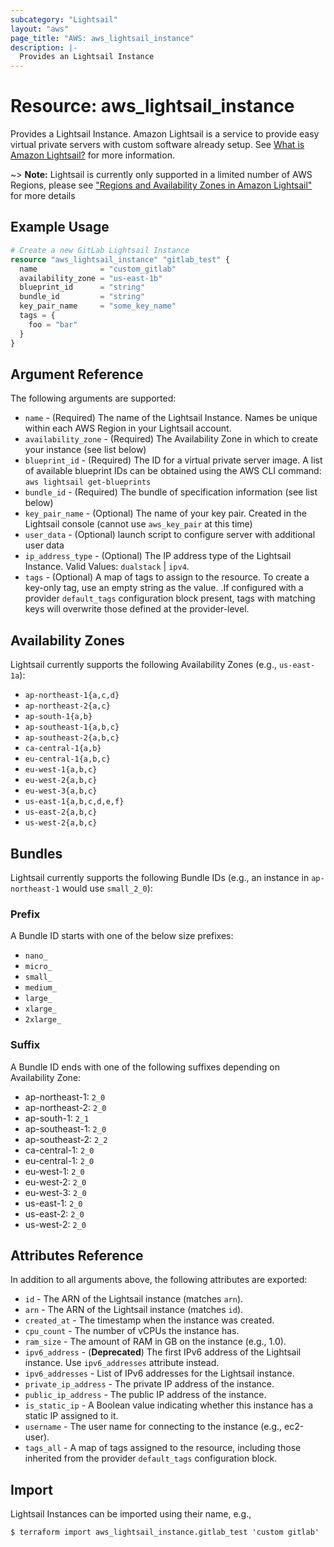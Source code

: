 ```yaml
---
subcategory: "Lightsail"
layout: "aws"
page_title: "AWS: aws_lightsail_instance"
description: |-
  Provides an Lightsail Instance
---
```


# Resource: aws_lightsail_instance

Provides a Lightsail Instance. Amazon Lightsail is a service to provide easy virtual private servers
with custom software already setup. See [What is Amazon Lightsail?](https://lightsail.aws.amazon.com/ls/docs/getting-started/article/what-is-amazon-lightsail)
for more information.

~> **Note:** Lightsail is currently only supported in a limited number of AWS Regions, please see ["Regions and Availability Zones in Amazon Lightsail"](https://lightsail.aws.amazon.com/ls/docs/overview/article/understanding-regions-and-availability-zones-in-amazon-lightsail) for more details

## Example Usage

```terraform
# Create a new GitLab Lightsail Instance
resource "aws_lightsail_instance" "gitlab_test" {
  name              = "custom_gitlab"
  availability_zone = "us-east-1b"
  blueprint_id      = "string"
  bundle_id         = "string"
  key_pair_name     = "some_key_name"
  tags = {
    foo = "bar"
  }
}
```

## Argument Reference

The following arguments are supported:

* `name` - (Required) The name of the Lightsail Instance. Names be unique within each AWS Region in your Lightsail account.
* `availability_zone` - (Required) The Availability Zone in which to create your
instance (see list below)
* `blueprint_id` - (Required) The ID for a virtual private server image. A list of available blueprint IDs can be obtained using the AWS CLI command: `aws lightsail get-blueprints`
* `bundle_id` - (Required) The bundle of specification information (see list below)
* `key_pair_name` - (Optional) The name of your key pair. Created in the
Lightsail console (cannot use `aws_key_pair` at this time)
* `user_data` - (Optional) launch script to configure server with additional user data
* `ip_address_type` - (Optional) The IP address type of the Lightsail Instance. Valid Values: `dualstack` | `ipv4`.
* `tags` - (Optional) A map of tags to assign to the resource. To create a key-only tag, use an empty string as the value. .If configured with a provider `default_tags` configuration block present, tags with matching keys will overwrite those defined at the provider-level.

## Availability Zones
Lightsail currently supports the following Availability Zones (e.g., `us-east-1a`):

- `ap-northeast-1{a,c,d}`
- `ap-northeast-2{a,c}`
- `ap-south-1{a,b}`
- `ap-southeast-1{a,b,c}`
- `ap-southeast-2{a,b,c}`
- `ca-central-1{a,b}`
- `eu-central-1{a,b,c}`
- `eu-west-1{a,b,c}`
- `eu-west-2{a,b,c}`
- `eu-west-3{a,b,c}`
- `us-east-1{a,b,c,d,e,f}`
- `us-east-2{a,b,c}`
- `us-west-2{a,b,c}`

## Bundles

Lightsail currently supports the following Bundle IDs (e.g., an instance in `ap-northeast-1` would use `small_2_0`):

### Prefix

A Bundle ID starts with one of the below size prefixes:

- `nano_`
- `micro_`
- `small_`
- `medium_`
- `large_`
- `xlarge_`
- `2xlarge_`

### Suffix

A Bundle ID ends with one of the following suffixes depending on Availability Zone:

- ap-northeast-1: `2_0`
- ap-northeast-2: `2_0`
- ap-south-1: `2_1`
- ap-southeast-1: `2_0`
- ap-southeast-2: `2_2`
- ca-central-1: `2_0`
- eu-central-1: `2_0`
- eu-west-1: `2_0`
- eu-west-2: `2_0`
- eu-west-3: `2_0`
- us-east-1: `2_0`
- us-east-2: `2_0`
- us-west-2: `2_0`

## Attributes Reference

In addition to all arguments above, the following attributes are exported:

* `id` - The ARN of the Lightsail instance (matches `arn`).
* `arn` - The ARN of the Lightsail instance (matches `id`).
* `created_at` - The timestamp when the instance was created.
* `cpu_count` - The number of vCPUs the instance has.
* `ram_size` - The amount of RAM in GB on the instance (e.g., 1.0).
* `ipv6_address` - (**Deprecated**) The first IPv6 address of the Lightsail instance. Use `ipv6_addresses` attribute instead.
* `ipv6_addresses` - List of IPv6 addresses for the Lightsail instance.
* `private_ip_address` - The private IP address of the instance.
* `public_ip_address` - The public IP address of the instance.
* `is_static_ip` - A Boolean value indicating whether this instance has a static IP assigned to it.
* `username` - The user name for connecting to the instance (e.g., ec2-user).
* `tags_all` - A map of tags assigned to the resource, including those inherited from the provider `default_tags` configuration block.

## Import

Lightsail Instances can be imported using their name, e.g.,

```
$ terraform import aws_lightsail_instance.gitlab_test 'custom gitlab'
```
